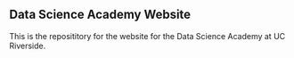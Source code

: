 ## Data Science Academy Website 
This is the reposititory for the website for the Data Science Academy at UC Riverside.  